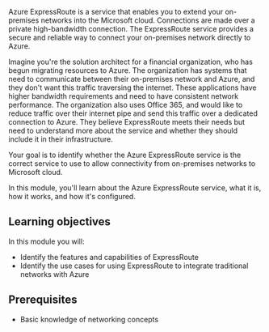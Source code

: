 Azure ExpressRoute is a service that enables you to extend your on-premises networks into the Microsoft cloud.  Connections are made over a private high-bandwidth connection. The ExpressRoute service provides a secure and reliable way to connect your on-premises network directly to Azure.

Imagine you're the solution architect for a financial organization, who has begun migrating resources to Azure. The organization has systems that need to communicate between their on-premises network and Azure, and they don't want this traffic traversing the internet. These applications have higher bandwidth requirements and need to have consistent network performance. The organization also uses Office 365, and would like to reduce traffic over their internet pipe and send this traffic over a dedicated connection to Azure. They believe ExpressRoute meets their needs but need to understand more about the service and whether they should include it in their infrastructure.

Your goal is to identify whether the Azure ExpressRoute service is the correct service to use to allow connectivity from on-premises networks to Microsoft cloud.

In this module, you'll learn about the Azure ExpressRoute service, what it is, how it works, and how it's configured.

## Learning objectives

In this module you will:

- Identify the features and capabilities of ExpressRoute
- Identify the use cases for using ExpressRoute to integrate traditional networks with Azure

## Prerequisites

- Basic knowledge of networking concepts
